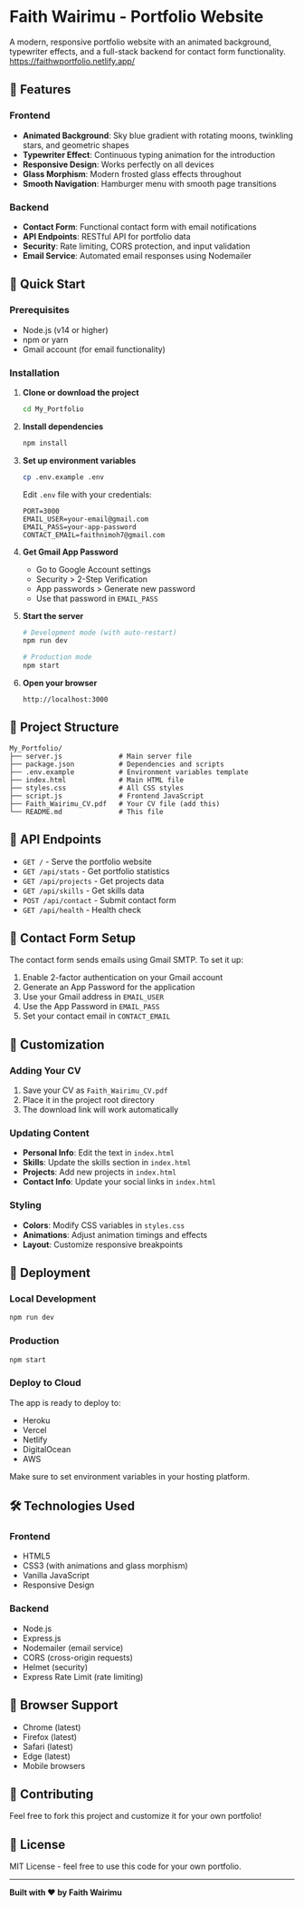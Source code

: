 
# Faith Wairimu - Portfolio Website

A modern, responsive portfolio website with an animated background, typewriter effects, and a full-stack backend for contact form functionality.
https://faithwportfolio.netlify.app/

## 🌟 Features

### Frontend
- **Animated Background**: Sky blue gradient with rotating moons, twinkling stars, and geometric shapes
- **Typewriter Effect**: Continuous typing animation for the introduction
- **Responsive Design**: Works perfectly on all devices
- **Glass Morphism**: Modern frosted glass effects throughout
- **Smooth Navigation**: Hamburger menu with smooth page transitions

### Backend
- **Contact Form**: Functional contact form with email notifications
- **API Endpoints**: RESTful API for portfolio data
- **Security**: Rate limiting, CORS protection, and input validation
- **Email Service**: Automated email responses using Nodemailer

## 🚀 Quick Start

### Prerequisites
- Node.js (v14 or higher)
- npm or yarn
- Gmail account (for email functionality)

### Installation

1. **Clone or download the project**
   ```bash
   cd My_Portfolio
   ```

2. **Install dependencies**
   ```bash
   npm install
   ```

3. **Set up environment variables**
   ```bash
   cp .env.example .env
   ```
   
   Edit `.env` file with your credentials:
   ```env
   PORT=3000
   EMAIL_USER=your-email@gmail.com
   EMAIL_PASS=your-app-password
   CONTACT_EMAIL=faithnimoh7@gmail.com
   ```

4. **Get Gmail App Password**
   - Go to Google Account settings
   - Security > 2-Step Verification
   - App passwords > Generate new password
   - Use that password in `EMAIL_PASS`

5. **Start the server**
   ```bash
   # Development mode (with auto-restart)
   npm run dev
   
   # Production mode
   npm start
   ```

6. **Open your browser**
   ```
   http://localhost:3000
   ```

## 📁 Project Structure

```
My_Portfolio/
├── server.js              # Main server file
├── package.json           # Dependencies and scripts
├── .env.example           # Environment variables template
├── index.html             # Main HTML file
├── styles.css             # All CSS styles
├── script.js              # Frontend JavaScript
├── Faith_Wairimu_CV.pdf   # Your CV file (add this)
└── README.md              # This file
```

## 🔧 API Endpoints

- `GET /` - Serve the portfolio website
- `GET /api/stats` - Get portfolio statistics
- `GET /api/projects` - Get projects data
- `GET /api/skills` - Get skills data
- `POST /api/contact` - Submit contact form
- `GET /api/health` - Health check

## 📧 Contact Form Setup

The contact form sends emails using Gmail SMTP. To set it up:

1. Enable 2-factor authentication on your Gmail account
2. Generate an App Password for the application
3. Use your Gmail address in `EMAIL_USER`
4. Use the App Password in `EMAIL_PASS`
5. Set your contact email in `CONTACT_EMAIL`

## 🎨 Customization

### Adding Your CV
1. Save your CV as `Faith_Wairimu_CV.pdf`
2. Place it in the project root directory
3. The download link will work automatically

### Updating Content
- **Personal Info**: Edit the text in `index.html`
- **Skills**: Update the skills section in `index.html`
- **Projects**: Add new projects in `index.html`
- **Contact Info**: Update your social links in `index.html`

### Styling
- **Colors**: Modify CSS variables in `styles.css`
- **Animations**: Adjust animation timings and effects
- **Layout**: Customize responsive breakpoints

## 🚀 Deployment

### Local Development
```bash
npm run dev
```

### Production
```bash
npm start
```

### Deploy to Cloud
The app is ready to deploy to:
- Heroku
- Vercel
- Netlify
- DigitalOcean
- AWS

Make sure to set environment variables in your hosting platform.

## 🛠️ Technologies Used

### Frontend
- HTML5
- CSS3 (with animations and glass morphism)
- Vanilla JavaScript
- Responsive Design

### Backend
- Node.js
- Express.js
- Nodemailer (email service)
- CORS (cross-origin requests)
- Helmet (security)
- Express Rate Limit (rate limiting)

## 📱 Browser Support

- Chrome (latest)
- Firefox (latest)
- Safari (latest)
- Edge (latest)
- Mobile browsers

## 🤝 Contributing

Feel free to fork this project and customize it for your own portfolio!

## 📄 License

MIT License - feel free to use this code for your own portfolio.

---

**Built with ❤️ by Faith Wairimu**


